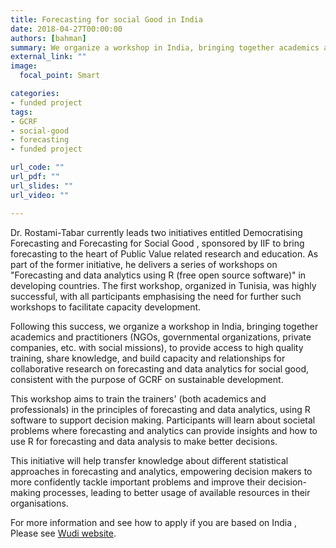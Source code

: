 ```yaml
---
title: Forecasting for social Good in India
date: 2018-04-27T00:00:00
authors: [bahman]
summary: We organize a workshop in India, bringing together academics and practitioners (NGOs, governmental organizations, private companies, etc. with social missions), to provide access to high quality training, share knowledge, and build capacity and relationships for collaborative research on forecasting and data analytics for social good, consistent with the purpose of GCRF on sustainable development
external_link: ""
image:
  focal_point: Smart

categories:
- funded project
tags:
- GCRF
- social-good
- forecasting
- funded project

url_code: ""
url_pdf: ""
url_slides: ""
url_video: ""

---
```


Dr. Rostami-Tabar currently leads two initiatives entitled Democratising Forecasting  and Forecasting for Social Good , sponsored by IIF to bring forecasting to the heart of Public Value related research and education. As part of the former initiative, he delivers a series of workshops on "Forecasting and data analytics using R (free open source software)" in developing countries. The first workshop, organized in Tunisia, was highly successful, with all participants emphasising the need for further such workshops to facilitate capacity development.

Following this success, we organize a workshop in India, bringing together academics and practitioners (NGOs, governmental organizations, private companies, etc. with social missions), to provide access to high quality training, share knowledge, and build capacity and relationships for collaborative research on forecasting and data analytics for social good, consistent with the purpose of GCRF on sustainable development.

This workshop aims to train the trainers' (both academics and professionals) in the principles of forecasting and data analytics, using R software to support decision making. Participants will learn about societal problems where forecasting and analytics can provide insights and how to use R for forecasting and data analysis to make better decisions. 

This initiative will help transfer knowledge about different statistical approaches in forecasting and analytics, empowering decision makers to more confidently tackle important problems and improve their decision-making processes, leading to better usage of available resources in their organisations. 

For more information and see how to apply if you are based on India , Please see [Wudi website](http://www.datawudi.com/).
